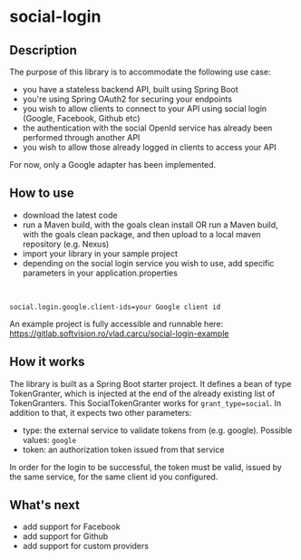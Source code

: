 # social-login
## Description
The purpose of this library is to accommodate the following use case:
- you have a stateless backend API, built using Spring Boot
- you're using Spring OAuth2 for securing your endpoints
- you wish to allow clients to connect to your API using social login (Google, Facebook, Github etc)
- the authentication with the social OpenId service has already been performed through another API
- you wish to allow those already logged in clients to access your API

For now, only a Google adapter has been implemented.

## How to use
- download the latest code
- run a Maven build, with the goals clean install
OR
run a Maven build, with the goals clean package, and then upload to a local maven repository (e.g. Nexus)
- import your library in your sample project
- depending on the social login service you wish to use, add specific parameters in your application.properties
<br/>
<code>
social.login.google.client-ids=your Google client id
</code>

An example project is fully accessible and runnable here: https://gitlab.softvision.ro/vlad.carcu/social-login-example

## How it works
The library is built as a Spring Boot starter project.
It defines a bean of type TokenGranter, which is injected at the end of the already existing list of TokenGranters.
This SocialTokenGranter works for <code>grant_type=social</code>. In addition to that, it expects two other parameters:
- type: the external service to validate tokens from (e.g. google). Possible values: <code>google</code>
- token: an authorization token issued from that service

In order for the login to be successful, the token must be valid, issued by the same service, for the same client id you configured. 

## What's next
- add support for Facebook 
- add support for Github
- add support for custom providers
